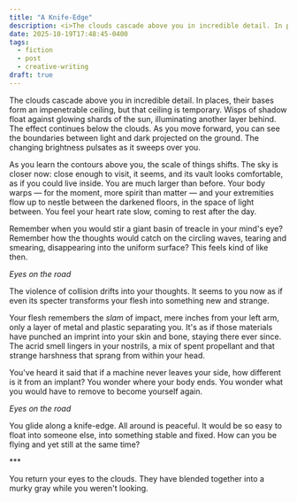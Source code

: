 ```yaml
---
title: "A Knife-Edge"
description: <i>The clouds cascade above you in incredible detail. In places, their bases form an impenetrable ceiling, but that ceiling is temporary. Wisps of shadow float against glowing shards of the sun, illuminating another layer behind…</i>
date: 2025-10-19T17:48:45-0400
tags:
  - fiction
  - post
  - creative-writing
draft: true
---
```


The clouds cascade above you in incredible detail. In places, their bases form an impenetrable ceiling, but that ceiling is temporary. Wisps of shadow float against glowing shards of the sun, illuminating another layer behind. The effect continues below the clouds. As you move forward, you can see the boundaries between light and dark projected on the ground. The changing brightness pulsates as it sweeps over you.

As you learn the contours above you, the scale of things shifts. The sky is closer now: close enough to visit, it seems, and its vault looks comfortable, as if you could live inside. You are much larger than before. Your body warps — for the moment, more spirit than matter — and your extremities flow up to nestle between the darkened floors, in the space of light between. You feel your heart rate slow, coming to rest after the day.

Remember when you would stir a giant basin of treacle in your mind's eye? Remember how the thoughts would catch on the circling waves, tearing and smearing, disappearing into the uniform surface? This feels kind of like then.

_Eyes on the road_

The violence of collision drifts into your thoughts. It seems to you now as if even its specter transforms your flesh into something new and strange.

Your flesh remembers the _slam_ of impact, mere inches from your left arm, only a layer of metal and plastic separating you. It's as if those materials have punched an imprint into your skin and bone, staying there ever since. The acrid smell lingers in your nostrils, a mix of spent propellant and that strange harshness that sprang from within your head.

You've heard it said that if a machine never leaves your side, how different is it from an implant? You wonder where your body ends. You wonder what you would have to remove to become yourself again.

_Eyes on the road_

You glide along a knife-edge. All around is peaceful. It would be so easy to float into someone else, into something stable and fixed. How can you be flying and yet still at the same time?

<div class="dinkus">***</div>

You return your eyes to the clouds. They have blended together into a murky gray while you weren't looking.
